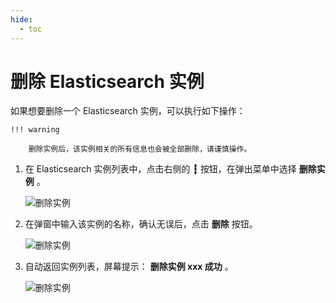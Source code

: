```yaml
---
hide:
  - toc
---
```


# 删除 Elasticsearch 实例

如果想要删除一个 Elasticsearch 实例，可以执行如下操作：

    !!! warning

        删除实例后，该实例相关的所有信息也会被全部删除，请谨慎操作。

1. 在 Elasticsearch 实例列表中，点击右侧的 __┇__ 按钮，在弹出菜单中选择 __删除实例__ 。

    ![删除实例](https://docs.daocloud.io/daocloud-docs-images/docs/middleware/elasticsearch/images/delete01.png)

2. 在弹窗中输入该实例的名称，确认无误后，点击 __删除__ 按钮。

    ![删除实例](https://docs.daocloud.io/daocloud-docs-images/docs/middleware/elasticsearch/images/delete03.png)

3. 自动返回实例列表，屏幕提示： __删除实例 xxx 成功__ 。

    ![删除实例](https://docs.daocloud.io/daocloud-docs-images/docs/middleware/elasticsearch/images/delete04.png)
